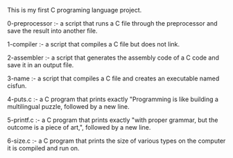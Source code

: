 This is my first C programing language project.

0-preprocessor :- a script that runs a C file through the preprocessor and save the result into another file.

1-compiler :- a script that compiles a C file but does not link.

2-assembler :- a script that generates the assembly code of a C code and save it in an output file.

3-name :- a script that compiles a C file and creates an executable named cisfun.

4-puts.c :- a C program that prints exactly "Programming is like building a multilingual puzzle, followed by a new line.

5-printf.c :- a C program that prints exactly "with proper grammar, but the outcome is a piece of art,", followed by a new line.

6-size.c :- a C program that prints the size of various types on the computer it is compiled and run on.

